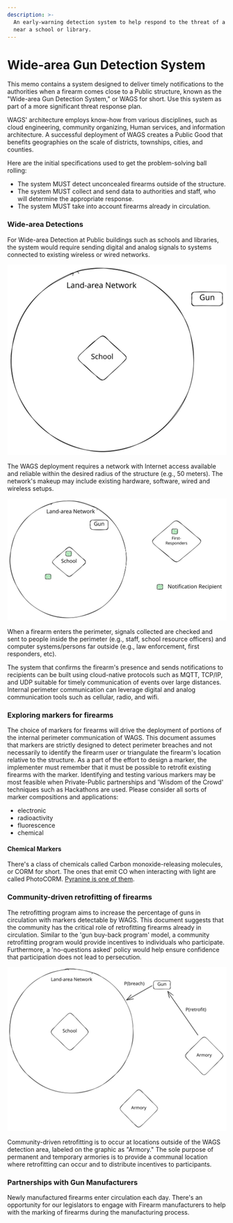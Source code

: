 ```yaml
---
description: >-
  An early-warning detection system to help respond to the threat of a firearm
  near a school or library.
---
```


# Wide-area Gun Detection System

This memo contains a system designed to deliver timely notifications to the authorities when a firearm comes close to a Public structure, known as the "Wide-area Gun Detection System," or WAGS for short. Use this system as part of a more significant threat response plan.

WAGS' architecture employs know-how from various disciplines, such as cloud engineering, community organizing, Human services, and information architecture. A successful deployment of WAGS creates a Public Good that benefits geographies on the scale of districts, townships, cities, and counties.&#x20;

Here are the initial specifications used to get the problem-solving ball rolling:

* The system MUST detect unconcealed firearms outside of the structure.
* The system MUST collect and send data to authorities and staff, who will determine the appropriate response.
* The system MUST take into account firearms already in circulation.

### Wide-area Detections

For Wide-area Detection at Public buildings such as schools and libraries, the system would require sending digital and analog signals to systems connected to existing wireless or wired networks.

<img src=".gitbook/assets/file.excalidraw (1).svg" alt="" class="gitbook-drawing">

The WAGS deployment requires a network with Internet access available and reliable within the desired radius of the structure (e.g., 50 meters). The network's makeup may include existing hardware, software, wired and wireless setups.&#x20;



<img src=".gitbook/assets/file.excalidraw (1) (1).svg" alt="" class="gitbook-drawing">

When a firearm enters the perimeter, signals collected are checked and sent to people inside the perimeter (e.g., staff, school resource officers) and computer systems/persons far outside (e.g., law enforcement, first responders, etc).&#x20;

The system that confirms the firearm's presence and sends notifications to recipients can be built using cloud-native protocols such as MQTT, TCP/IP, and UDP suitable for timely communication of events over large distances. Internal perimeter communication can leverage digital and analog communication tools such as cellular, radio, and wifi.

### Exploring markers for firearms

The choice of markers for firearms will drive the deployment of portions of the internal perimeter communication of WAGS. This document assumes that markers are strictly designed to detect perimeter breaches and not necessarily to identify the firearm user or triangulate the firearm's location relative to the structure. As a part of the effort to design a marker, the implementer must remember that it must be possible to retrofit existing firearms with the marker. Identifying and testing various markers may be most feasible when Private-Public partnerships and 'Wisdom of the Crowd' techniques such as Hackathons are used. Please consider all sorts of marker compositions and applications:

* electronic
* radioactivity
* fluorescence&#x20;
* chemical

#### Chemical Markers

There's a class of chemicals called Carbon monoxide-releasing molecules, or CORM for short. The ones that emit CO when interacting with light are called PhotoCORM. [Pyranine is one of them](https://arxiv.org/abs/2107.03672).

### Community-driven retrofitting of firearms

The retrofitting program aims to increase the percentage of guns in circulation with markers detectable by WAGS. This document suggests that the community has the critical role of retrofitting firearms already in circulation. Similar to the 'gun buy-back program' model, a community retrofitting program would provide incentives to individuals who participate. Furthermore, a 'no-questions asked' policy would help ensure confidence that participation does not lead to persecution.

<img src=".gitbook/assets/file.excalidraw.svg" alt="How two independent probabilities relates to WAGS" class="gitbook-drawing">

Community-driven retrofitting is to occur at locations outside of the WAGS detection area, labeled on the graphic as "Armory." The sole purpose of permanent and temporary armories is to provide a communal location where retrofitting can occur and to distribute incentives to participants.

### Partnerships with Gun Manufacturers

Newly manufactured firearms enter circulation each day. There's an opportunity for our legislators to engage with Firearm manufacturers to help with the marking of firearms during the manufacturing process.
